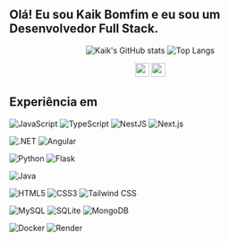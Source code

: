 ## Olá! Eu sou Kaik Bomfim e eu sou um Desenvolvedor Full Stack.





<div align="center" style="display: inline_block">
  
  ![Kaik's GitHub stats](https://github-readme-streak-stats.herokuapp.com/?user=kaikbomfim&theme=transparent&show_icons=true&text_color=ffffff&hide_border=false&hide_title=true&height=100&text_bold=false)
  ![Top Langs](https://github-readme-stats.vercel.app/api/top-langs/?username=kaikbomfim&custom_title=&layout=compact&bg_color=00000000&text_color=ffffff&hide_border=true&langs_count=8)
  
  <a href = "https://www.linkedin.com/in/kaikbomfim/"><img height="25em" src="https://img.shields.io/badge/LinkedIn-0077B5?style=for-the-badge&logo=linkedin&logoColor=white" target="_blank"></a>
  <a href = "mailto:kaikbomfim@gmail.com"><img height="25em" src="https://img.shields.io/badge/Gmail-D14836?style=for-the-badge&logo=gmail&logoColor=white"></a>  
</div>

## Experiência em

<div align="start" style="display: inline_block">

![JavaScript](https://img.shields.io/badge/javascript-%23323330.svg?style=for-the-badge&logo=javascript&logoColor=%23F7DF1E)
![TypeScript](https://img.shields.io/badge/typescript-%23007ACC.svg?style=for-the-badge&logo=typescript&logoColor=white)
![NestJS](https://img.shields.io/badge/nestjs-%23E0234E.svg?style=for-the-badge&logo=nestjs&logoColor=white)
![Next.js](https://img.shields.io/badge/Next-black?style=for-the-badge&logo=next.js&logoColor=white)  

![.NET](https://img.shields.io/badge/.NET-8.0+-512BD4?style=for-the-badge&logo=dotnet&logoColor=white)
![Angular](https://img.shields.io/badge/Angular-DD0031?style=for-the-badge&logo=angular&logoColor=white)

![Python](https://img.shields.io/badge/python-3670A0?style=for-the-badge&logo=python&logoColor=ffdd54)
![Flask](https://img.shields.io/badge/flask-%23000.svg?style=for-the-badge&logo=flask&logoColor=white)

![Java](https://img.shields.io/badge/java-%23ED8B00.svg?style=for-the-badge&logo=openjdk&logoColor=white)

![HTML5](https://img.shields.io/badge/html5-%23E34F26.svg?style=for-the-badge&logo=html5&logoColor=white)
![CSS3](https://img.shields.io/badge/css3-%231572B6.svg?style=for-the-badge&logo=css3&logoColor=white)
![Tailwind CSS](https://img.shields.io/badge/Tailwind_CSS-06B6D4?style=for-the-badge&logo=tailwind-css&logoColor=white)

![MySQL](https://img.shields.io/badge/mysql-4479A1.svg?style=for-the-badge&logo=mysql&logoColor=white)
![SQLite](https://img.shields.io/badge/sqlite-%2307405e.svg?style=for-the-badge&logo=sqlite&logoColor=white)
![MongoDB](https://img.shields.io/badge/MongoDB-%234ea94b.svg?style=for-the-badge&logo=mongodb&logoColor=white)

![Docker](https://img.shields.io/badge/Docker-2CA5E0?style=for-the-badge&logo=docker&logoColor=white)
![Render](https://img.shields.io/badge/Render-46E3B7?style=for-the-badge&logo=render&logoColor=white)

</div>




